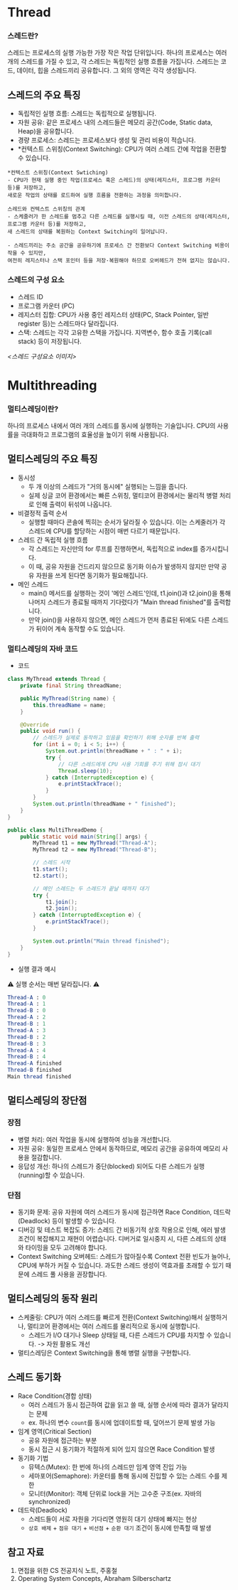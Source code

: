 # Thread

### 스레드란?
스레드는 프로세스의 실행 가능한 가장 작은 작업 단위입니다. 하나의 프로세스는 여러 개의 스레드를 가질 수 있고, 각 스레드는 독립적인 실행 흐름을 가집니다.
스레드는 코드, 데이터, 힙을 스레드끼리 공유합니다. 그 외의 영역은 각각 생성됩니다.

## 스레드의 주요 특징
- 독립적인 실행 흐름: 스레드는 독립적으로 실행됩니다.
- 자원 공유: 같은 프로세스 내의 스레드들은 메모리 공간(Code, Static data, Heap)을 공유합니다.
- 경량 프로세스: 스레드는 프로세스보다 생성 및 관리 비용이 적습니다.
- *컨텍스트 스위칭(Context Switching): CPU가 여러 스레드 간에 작업을 전환할 수 있습니다.

```plain text
*컨텍스트 스위칭(Context Swtiching)
- CPU가 현재 실행 중인 작업(프로세스 혹은 스레드)의 상태(레지스터, 프로그램 카운터 등)를 저장하고,
새로운 작업의 상태를 로드하여 실행 흐름을 전환하는 과정을 의미합니다.

스레드와 컨텍스트 스위칭의 관계
- 스케줄러가 한 스레드를 멈추고 다른 스레드를 실행시킬 때, 이전 스레드의 상태(레지스터, 프로그램 카운터 등)를 저장하고,
새 스레드의 상태를 복원하는 Context Switching이 일어납니다.

- 스레드끼리는 주소 공간을 공유하기에 프로세스 간 전환보다 Context Switching 비용이 작을 수 있지만,
여전히 레지스터나 스택 포인터 등을 저장·복원해야 하므로 오버헤드가 전혀 없지는 않습니다.
```

### 스레드의 구성 요소
- 스레드 ID
- 프로그램 카운터 (PC)
- 레지스터 집합: CPU가 사용 중인 레지스터 상태(PC, Stack Pointer, 일반 register 등)는 스레드마다 달라집니다.
- 스택: 스레드는 각각 고유한 스택을 가집니다. 지역변수, 함수 호출 기록(call stack) 등이 저장됩니다.

_<스레드 구성요소 이미지>_

# Multithreading

### 멀티스레딩이란?
하나의 프로세스 내에서 여러 개의 스레드를 동시에 실행하는 기술입니다.
CPU의 사용률을 극대화하고 프로그램의 효율성을 높이기 위해 사용됩니다.

## 멀티스레딩의 주요 특징
- 동시성
  - 두 개 이상의 스레드가 "거의 동시에" 실행되는 느낌을 줍니다.
  - 실제 싱글 코어 환경에서는 빠른 스위칭, 멀티코어 환경에서는 물리적 병렬 처리로 인해 출력이 뒤섞여 나옵니다.
- 비결정적 출력 순서
  - 실행할 때마다 콘솔에 찍히는 순서가 달라질 수 있습니다. 이는 스케줄러가 각 스레드에 CPU를 할당하는 시점이 매번 다르기 때문입니다.
- 스레드 간 독립적 실행 흐름
  - 각 스레드는 자신만의 for 루프를 진행하면서, 독립적으로 index를 증가시킵니다.
  - 이 때, 공유 자원을 건드리지 않으므로 동기화 이슈가 발생하지 않지만 만약 공유 자원을 쓰게 된다면 동기화가 필요해집니다.
- 메인 스레드
  - main() 메서드를 실행하는 것이 '메인 스레드'인데, t1.join()과 t2.join()을 통해 나머지 스레드가 종료될 때까지 기다렸다가 "Main thread finished"를 출력합니다.
  - 만약 join()을 사용하지 않으면, 메인 스레드가 먼저 종료된 뒤에도 다른 스레드가 뒤이어 계속 동작할 수도 있습니다.

### 멀티스레딩의 자바 코드
- 코드
```java
class MyThread extends Thread {
    private final String threadName;

    public MyThread(String name) {
        this.threadName = name;
    }

    @Override
    public void run() {
        // 스레드가 실제로 동작하고 있음을 확인하기 위해 숫자를 반복 출력
        for (int i = 0; i < 5; i++) {
            System.out.println(threadName + " : " + i);
            try {
                // 다른 스레드에게 CPU 사용 기회를 주기 위해 잠시 대기
                Thread.sleep(10);
            } catch (InterruptedException e) {
                e.printStackTrace();
            }
        }
        System.out.println(threadName + " finished");
    }
}

public class MultiThreadDemo {
    public static void main(String[] args) {
        MyThread t1 = new MyThread("Thread-A");
        MyThread t2 = new MyThread("Thread-B");

        // 스레드 시작
        t1.start();
        t2.start();

        // 메인 스레드는 두 스레드가 끝날 때까지 대기
        try {
            t1.join();
            t2.join();
        } catch (InterruptedException e) {
            e.printStackTrace();
        }

        System.out.println("Main thread finished");
    }
}
```

- 실행 결과 예시

⚠️ 실행 순서는 매번 달라집니다. ⚠️

```mathematica
Thread-A : 0
Thread-A : 1
Thread-B : 0
Thread-A : 2
Thread-B : 1
Thread-A : 3
Thread-B : 2
Thread-B : 3
Thread-A : 4
Thread-B : 4
Thread-A finished
Thread-B finished
Main thread finished
```


## 멀티스레딩의 장단점
### 장점
- 병렬 처리: 여러 작업을 동시에 실행하여 성능을 개선합니다.
- 자원 공유: 동일한 프로세스 안에서 동작하므로, 메모리 공간을 공유하여 메모리 사용을 절감합니다.
- 응답성 개선: 하나의 스레드가 중단(blocked) 되어도 다른 스레드가 실행(running)할 수 있습니다.
### 단점
- 동기화 문제: 공유 자원에 여러 스레드가 동시에 접근하면 Race Condition, 데드락(Deadlock) 등이 발생할 수 있습니다.
- 디버깅 및 테스트 복잡도 증가: 스레드 간 비동기적 상호 작용으로 인해, 에러 발생 조건이 복잡해지고 재현이 어렵습니다. 디버거로 일시중지 시, 다른 스레드의 상태와 타이밍을 모두 고려해야 합니다.
- Context Switching 오버헤드: 스레드가 많아질수록 Context 전환 빈도가 늘어나, CPU에 부하가 커질 수 있습니다. 과도한 스레드 생성이 역효과를 초래할 수 있기 때문에 스레드 풀 사용을 권장합니다.

## 멀티스레딩의 동작 원리
- 스케줄링: CPU가 여러 스레드를 빠르게 전환(Context Switching)해서 실행하거나, 멀티코어 환경에서는 여러 스레드를 물리적으로 동시에 실행합니다.
  - 스레드가 I/O 대기나 Sleep 상태일 때, 다른 스레드가 CPU를 차지할 수 있습니다. -> 자원 활용도 개선
- 멀티스레딩은 Context Switching을 통해 병렬 실행을 구현합니다.

## 스레드 동기화
- Race Condition(경합 상태)
  - 여러 스레드가 동시 접근하여 값을 읽고 쓸 때, 실행 순서에 따라 결과가 달라지는 문제
  - ex. 하나의 변수 `count`를 동시에 업데이트할 때, 덮어쓰기 문제 발생 가능
- 임계 영역(Critical Section)
  - 공유 자원에 접근하는 부분
  - 동시 접근 시 동기화가 적절하게 되어 있지 않으면 Race Condition 발생
- 동기화 기법
  - 뮤텍스(Mutex): 한 번에 하나의 스레드만 임계 영역 진입 가능
  - 세마포어(Semaphore): 카운터를 통해 동시에 진입할 수 있는 스레드 수를 제한
  - 모니터(Monitor): 객체 단위로 lock을 거는 고수준 구조(ex. 자바의 synchronized)
- 데드락(Deadlock)
  - 스레드들이 서로 자원을 기다리면 영원히 대기 상태에 빠지는 현상
  - `상호 배제` + `점유 대기` + `비선점` + `순환 대기` 조건이 동시에 만족할 때 발생

## 참고 자료
1. 면접을 위한 CS 전공지식 노트, 주홍철
2. Operating System Concepts, Abraham Silberschartz
